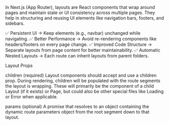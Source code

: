 In Next.js (App Router), layouts are React components that wrap around pages and maintain state or UI consistency across multiple pages. They help in structuring and reusing UI elements like navigation bars, footers, and sidebars.

✅ Persistent UI → Keep elements (e.g., navbar) unchanged while navigating.
✅ Better Performance → Avoid re-rendering components like headers/footers on every page change.
✅ Improved Code Structure → Separate layouts from page content for better maintainability.
✅ Automatic Nested Layouts → Each route can inherit layouts from parent folders.




Layout Props

children (required)
Layout components should accept and use a children prop. During rendering, children will be populated with the route segments the layout is wrapping. These will primarily be the component of a child Layout (if it exists) or Page, but could also be other special files like Loading or Error when applicable.

params (optional)
A promise that resolves to an object containing the dynamic route parameters object from the root segment down to that layout.



